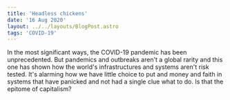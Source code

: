 ```yaml
---
title: 'Headless chickens'
date: '16 Aug 2020'
layout: ../../layouts/BlogPost.astro
tags: 'COVID-19'
---
```


In the most significant ways, the COVID-19 pandemic has been unprecedented. But pandemics and outbreaks aren't a global rarity and this one has shown how the world's infrastructures and systems aren't risk tested. It's alarming how we have little choice to put and money and faith in systems that have panicked and not had a single clue what to do. Is that the epitome of capitalism?